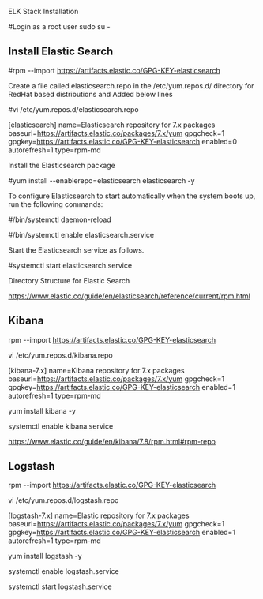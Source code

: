 ELK  Stack Installation

#Login as a root user
sudo su -

Install Elastic Search
---------------------------

#rpm --import https://artifacts.elastic.co/GPG-KEY-elasticsearch

Create a file called elasticsearch.repo in the /etc/yum.repos.d/ directory for RedHat based distributions and Added below lines

#vi /etc/yum.repos.d/elasticsearch.repo

[elasticsearch]
name=Elasticsearch repository for 7.x packages
baseurl=https://artifacts.elastic.co/packages/7.x/yum
gpgcheck=1
gpgkey=https://artifacts.elastic.co/GPG-KEY-elasticsearch
enabled=0
autorefresh=1
type=rpm-md

Install the Elasticsearch package

#yum install --enablerepo=elasticsearch elasticsearch -y

To configure Elasticsearch to start automatically when the system boots up, run the following commands:

#/bin/systemctl daemon-reload

#/bin/systemctl enable elasticsearch.service

Start the Elasticsearch service as follows.

#systemctl start elasticsearch.service


Directory Structure for Elastic Search

https://www.elastic.co/guide/en/elasticsearch/reference/current/rpm.html


Kibana
-----

rpm --import https://artifacts.elastic.co/GPG-KEY-elasticsearch

vi /etc/yum.repos.d/kibana.repo


[kibana-7.x]
name=Kibana repository for 7.x packages
baseurl=https://artifacts.elastic.co/packages/7.x/yum
gpgcheck=1
gpgkey=https://artifacts.elastic.co/GPG-KEY-elasticsearch
enabled=1
autorefresh=1
type=rpm-md



yum install kibana -y


systemctl enable kibana.service

https://www.elastic.co/guide/en/kibana/7.8/rpm.html#rpm-repo


Logstash
---------
rpm --import https://artifacts.elastic.co/GPG-KEY-elasticsearch

vi /etc/yum.repos.d/logstash.repo

[logstash-7.x]
name=Elastic repository for 7.x packages
baseurl=https://artifacts.elastic.co/packages/7.x/yum
gpgcheck=1
gpgkey=https://artifacts.elastic.co/GPG-KEY-elasticsearch
enabled=1
autorefresh=1
type=rpm-md


 yum install logstash -y


systemctl enable logstash.service

systemctl start logstash.service


